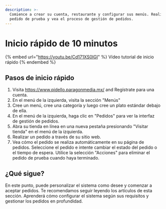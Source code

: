 ```yaml
---
description: >-
  Comience a crear su cuenta, restaurante y configurar sus menús. Realice un
  pedido de prueba y vea el proceso de gestión de pedidos.
---
```


# Inicio rápido de 10 minutos

{% embed url="https://youtu.be/Cd171XS0IGI" %}
Vídeo tutorial de inicio rápido
{% endembed %}

## Pasos de inicio rápido

1. Visita https://www.pidello.paragonmedia.mx/ and Regístrate para una cuenta.
2. En el menú de la izquierda, visita la sección "Menús"
3. Cree un menú, cree una categoría y luego cree un plato estándar debajo de ella.
4. En el menú de la izquierda, haga clic en "Pedidos" para ver la interfaz de gestión de pedidos.
5. Abra su tienda en línea en una nueva pestaña presionando "Visitar tienda" en el menú de la izquierda.
6. Realizar un pedido a través de su sitio web.
7. Vea cómo el pedido se realiza automáticamente en su página de pedidos. Seleccione el pedido e intente cambiar el estado del pedido o el tiempo de espera. Utilice la selección "Acciones" para eliminar el pedido de prueba cuando haya terminado.

## ¿Qué sigue?

En este punto, puede personalizar el sistema como desee y comenzar a aceptar pedidos. Te recomendamos seguir leyendo los artículos de esta sección. Aprenderá cómo configurar el sistema según sus requisitos y gestionar los pedidos en profundidad.
